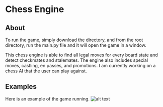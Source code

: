 # Chess Engine

## About

To run the game, simply download the directory, and from the root directory, run the main.py file and it will open the game in a window. 

This chess engine is able to find all legal moves for every board state and detect checkmates and stalemates. The engine also includes special moves, castling, en passes, and promotions. 
I am currently working on a chess AI that the user can play against.

## Examples

Here is an example of the game running.
![alt text](https://github.com/sharafrashid2/chess-engine/blob/master/board_example.png)
